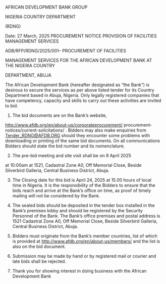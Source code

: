 AFRICAN DEVELOPMENT BANK GROUP

NIGERIA COUNTRY DEPARTMENT

(RDNG)

Date: 27 March, 2025 
PROCUREMENT NOTICE 
PROVISION OF FACILITIES MANAGEMENT SERVICES

ADB/RFP/RDNG/2025/001– PROCUREMENT OF FACILITIES

MANAGEMENT SERVICES FOR THE AFRICAN 
DEVELOPMENT BANK AT THE NIGERIA COUNTRY

DEPARTMENT, ABUJA 
 
The African Development Bank (hereafter designated as “the Bank”) is 
desirous to secure the services as per above listed tender for its Country 
Department based in Abuja, Nigeria. Only legally registered companies 
that have competency, capacity and skills to carry out these activities are 
invited to bid.

1. The bid documents are on the Bank’s website,

http://www.afdb.org/en/about-us/corporateprocurement/ 
procurement-notices/current-solicitations/ . Bidders 
may also make enquiries from Tender_RDNG@AFDB.ORG 
should they encounter some problems with downloading or printing 
of the same bid documents. On all communications Bidders should 
state the bid number and its nomenclature.

2. The pre-bid meeting and site visit shall be on 9 April 2025

at 10:00am at 1521, Cadastral Zone A0, Off Memorial Close, 
Beside Silverbird Galleria, Central Business District, Abuja.

3. The Closing date for this bid is April 24, 2025 at 15.00 
hours of local time in Nigeria. It is the responsibility of the 
Bidders to ensure that the bids reach and arrive at the Bank’s 
office on time, as proof of timely mailing will not be considered by 
the Bank. 
 
4. The sealed bids should be deposited in the tender box installed in 
the Bank’s premises lobby and should be registered by the Security 
Personnel of the Bank. The Bank’s office premises and postal 
address is 1521 Cadastral Zone A0, Off Memorial Close, Beside 
Silverbird Galleria, Central Business District, Abuja. 
 
5. Bidders must originate from the Bank’s member countries, list of 
which is provided at http://www.afdb.org/en/about-us/members/ 
and the list is also on the bid document. 
 
6. Submission may be made by hand or by registered mail or courier 
and late bids shall be rejected.

7.  Thank you for showing interest in doing business with the African 
Development Bank

